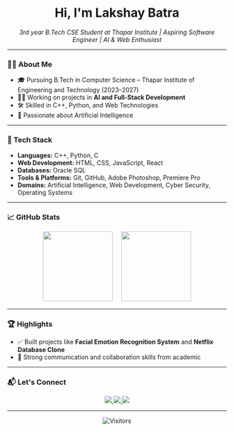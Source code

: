 <h1 align="center">Hi, I'm Lakshay Batra</h1>
<p align="center">
  <i>3rd year B.Tech CSE Student at Thapar Institute | Aspiring Software Engineer | AI & Web Enthusiast</i>
</p>

---

### 👨‍💻 About Me

- 🎓 Pursuing B.Tech in Computer Science – Thapar Institute of Engineering and Technology (2023–2027)
- 👨‍🔬 Working on projects in **AI and Full-Stack Development**
- 🛠  Skilled in C++, Python, and Web Technologies
- 🧠 Passionate about Artificial Intelligence

---

### 🧰 Tech Stack

- **Languages:** C++, Python, C  
- **Web Development:** HTML, CSS, JavaScript, React 
- **Databases:** Oracle SQL  
- **Tools & Platforms:** Git, GitHub, Adobe Photoshop, Premiere Pro 
- **Domains:** Artificial Intelligence, Web Development, Cyber Security, Operating Systems

---

### 📈 GitHub Stats

<p align="center">
  <img src="https://github-readme-stats.vercel.app/api?username=DROP5136&show_icons=true&theme=github_dark&hide_border=true" height="160"/>
  &nbsp;&nbsp;&nbsp;
  <img src="https://github-readme-stats.vercel.app/api/top-langs/?username=DROP5136&layout=compact&theme=github_dark&hide_border=true" height="160"/>
</p>

---

### 🏆 Highlights

- ✅ Built projects like **Facial Emotion Recognition System** and **Netflix Database Clone**
- 🤝 Strong communication and collaboration skills from academic

---

### 📬 Let's Connect

<p align="center">
  <a href="mailto:batralakshay16@gmail.com">
    <img src="https://img.shields.io/badge/Gmail-D14836?style=for-the-badge&logo=gmail&logoColor=white"/>
  </a>
  <a href="https://www.linkedin.com/in/lakshay-batra-855a4a288">
    <img src="https://img.shields.io/badge/LinkedIn-0A66C2?style=for-the-badge&logo=linkedin&logoColor=white"/>
  </a>
  <a href="https://www.instagram.com/lakshay.batra5/">
    <img src="https://img.shields.io/badge/Instagram-E4405F?style=for-the-badge&logo=instagram&logoColor=white"/>
  </a>
</p>

---

<p align="center">
  <img src="https://visitor-badge.laobi.icu/badge?page_id=lakshaybatra" alt="Visitors">
</p>
